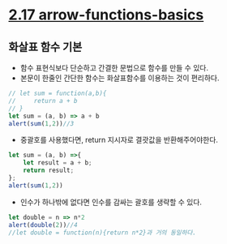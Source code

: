 # [2.17 arrow-functions-basics](https://ko.javascript.info/arrow-functions-basics)

## 화살표 함수 기본
* 함수 표현식보다 단순하고 간결한 문법으로 함수를 만들 수 있다.
* 본문이 한줄인 간단한 함수는 화살표함수를 이용하는 것이 편리하다.
```javascript
// let sum = function(a,b){
//     return a + b
// }
let sum = (a, b) => a + b
alert(sum(1,2))//3
```

* 중괄호를 사용했다면, return 지시자로 결괏값을 반환해주어야한다.
```javascript
let sum = (a, b) =>{
    let result = a + b;
    return result;
};
alert(sum(1,2))
```

* 인수가 하나밖에 없다면 인수를 감싸는 괄호를 생략할 수 있다.
```javascript
let double = n => n*2
alert(double(2))//4
//let double = function(n){return n*2}과 거의 동일하다.
```
